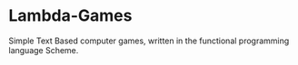 # Lambda-Games

Simple Text Based computer games, written in the functional programming language Scheme.
